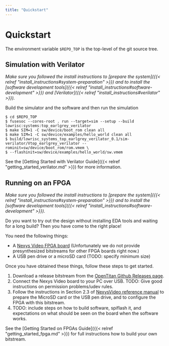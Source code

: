```yaml
---
title: "Quickstart"
---
```


# Quickstart

The environment variable `$REPO_TOP` is the top-level of the git source tree.

## Simulation with Verilator

_Make sure you followed the install instructions to [prepare the system]({{< relref "install_instructions#system-preparation" >}}) and to install the [software development tools]({{< relref "install_instructions#software-development" >}}) and [Verilator]({{< relref "install_instructions#verilator" >}})._

Build the simulator and the software and then run the simulation

```console
$ cd $REPO_TOP
$ fusesoc --cores-root . run --target=sim --setup --build lowrisc:systems:top_earlgrey_verilator
$ make SIM=1 -C sw/device/boot_rom clean all
$ make SIM=1 -C sw/device/examples/hello_world clean all
$ build/lowrisc_systems_top_earlgrey_verilator_0.1/sim-verilator/Vtop_earlgrey_verilator --rominit=sw/device/boot_rom/rom.vmem \
$ --flashinit=sw/device/examples/hello_world/sw.vmem
```

See the [Getting Started with Verilator Guide]({{< relref "getting_started_verilator.md" >}}) for more information.

## Running on an FPGA

_Make sure you followed the install instructions to [prepare the system]({{< relref "install_instructions#system-preparation" >}}) and to install the [software development tools]({{< relref "install_instructions#software-development" >}})._

Do you want to try out the design without installing EDA tools and waiting for a long build?
Then you have come to the right place!

You need the following things:

* A [Nexys Video FPGA board](https://store.digilentinc.com/nexys-video-artix-7-fpga-trainer-board-for-multimedia-applications/)
  (Unfortunately we do not provide presynthesized bitstreams for other FPGA boards right now.)
* A USB pen drive or a microSD card (TODO: specify minimum size)

Once you have obtained these things, follow these steps to get started.

1. Download a release bitstream from the [OpenTitan Github Releases page](https://github.com/lowRISC/opentitan/releases).
2. Connect the Nexys Video board to your PC over USB.
   TODO: Give good instructions on permission problems/udev rules.
3. Follow the instructions in Section 2.3 of [NexysVideo reference manual](https://reference.digilentinc.com/_media/reference/programmable-logic/nexys-video/nexysvideo_rm.pdf) to prepare the MicroSD card or the USB pen drive, and to configure the FPGA with this bitstream.
4. TODO: include steps on how to build software, spiflash it, and expectations on what should be seen on the board when the software works.


See the [Getting Started on FPGAs Guide]({{< relref "getting_started_fpga.md" >}}) for full instructions how to build your own bitstream.
